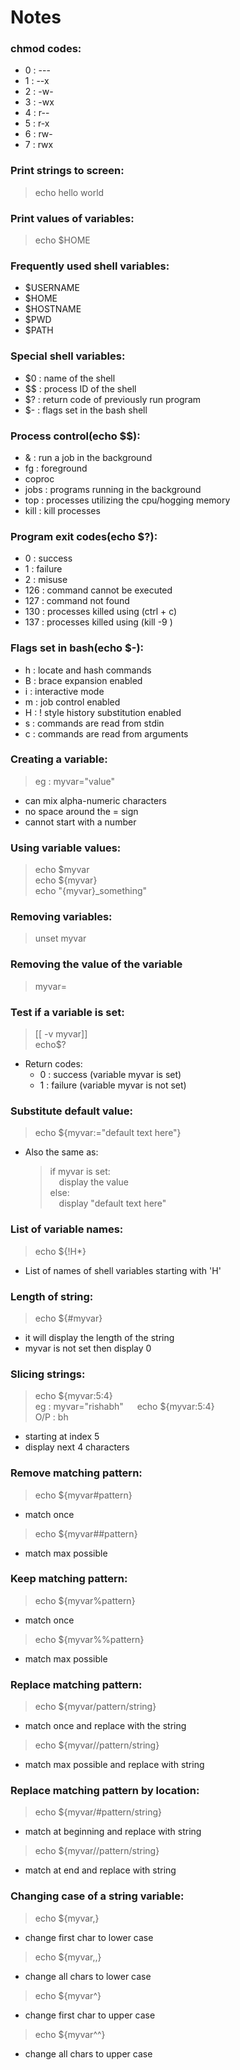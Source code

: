 # Notes



### chmod codes:
* 0 : ---
* 1 : --x
* 2 : -w-
* 3 : -wx
* 4 : r--
* 5 : r-x
* 6 : rw-
* 7 : rwx


### Print strings to screen:
> echo hello world


### Print values of variables:
> echo $HOME


### Frequently used shell variables:
* $USERNAME
* $HOME
* $HOSTNAME
* $PWD
* $PATH


### Special shell variables:
* $0 : name of the shell
* $$ : process ID of the shell
* $? : return code of previously run program
* $- : flags set in the bash shell


### Process control(echo $$):
* & : run a job in the background
* fg : foreground
* coproc
* jobs : programs running in the background
* top : processes utilizing the cpu/hogging memory
* kill : kill processes


### Program exit codes(echo $?):
* 0 : success
* 1 : failure
* 2 : misuse
* 126 : command cannot be executed
* 127 : command not found
* 130 : processes killed using (ctrl + c)
* 137 : processes killed using (kill -9 <pid>)


### Flags set in bash(echo $-):
* h : locate and hash commands
* B : brace expansion enabled
* i : interactive mode
* m : job control enabled
* H : ! style history substitution enabled
* s : commands are read from stdin
* c : commands are read from arguments


### Creating a variable:
>eg : myvar="value"
* can mix alpha-numeric characters
* no space around the = sign
* cannot start with a number


### Using variable values:
>echo $myvar<br>
>echo ${myvar}<br>
>echo "{myvar}_something"


### Removing variables:
>unset myvar


### Removing the value of the variable
>myvar=


### Test if a variable is set:
>[[ -v myvar]]<br>
>echo$?
*   Return codes:
    * 0 : success (variable myvar is set)
    * 1 : failure (variable myvar is not set)


### Substitute default value:
>echo ${myvar:="default text here"}
* Also the same as:
    >if myvar is set:<br>
    >&emsp;display the value<br>
    >else:<br>
    >&emsp;display "default text here"


### List of variable names:
>echo ${!H*}
* List of names of shell variables starting with 'H'


### Length of string:
>echo ${#myvar}
* it will display the length of the string
* myvar is not set then display 0


### Slicing strings:
>echo ${myvar:5:4}<br>
>eg : myvar="rishabh"
>&emsp; echo ${myvar:5:4}<br>
>O/P : bh
* starting at index 5
* display next 4 characters


### Remove matching pattern:
>echo ${myvar#pattern}
* match once
>echo ${myvar##pattern}
* match max possible


### Keep matching pattern:
>echo ${myvar%pattern}
* match once
>echo ${myvar%%pattern}
* match max possible


### Replace matching pattern:
>echo ${myvar/pattern/string}
* match once and replace with the string
>echo ${myvar//pattern/string}
* match max possible and replace with string


### Replace matching pattern by location:
>echo ${myvar/#pattern/string}
* match at beginning and replace with string
>echo ${myvar//pattern/string}
* match at end and replace with string


### Changing case of a string variable:
>echo ${myvar,}
* change first char to lower case
>echo ${myvar,,}
* change all chars to lower case
>echo ${myvar^}
* change first char to upper case
>echo ${myvar^^}
* change all chars to upper case


### 